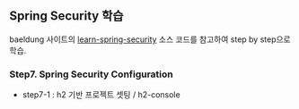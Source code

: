 ## Spring Security 학습

baeldung 사이트의 [learn-spring-security](https://github.com/eugenp/learn-spring-security) 소스 코드를 참고하여 step by step으로 학습.

### Step7. Spring Security Configuration
- step7-1 : h2 기반 프로젝트 셋팅 / h2-console